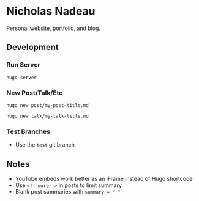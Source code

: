 # Nicholas Nadeau

Personal website, portfolio, and blog.

## Development

### Run Server

```
hugo server
```

### New Post/Talk/Etc

```
hugo new post/my-post-title.md

hugo new talk/my-talk-title.md
```

### Test Branches

- Use the `test` git branch

## Notes

- YouTube embeds work better as an iFrame instead of Hugo shortcode
- Use `<!--more-->` in posts to limit summary
- Blank post summaries with `summary = " "`